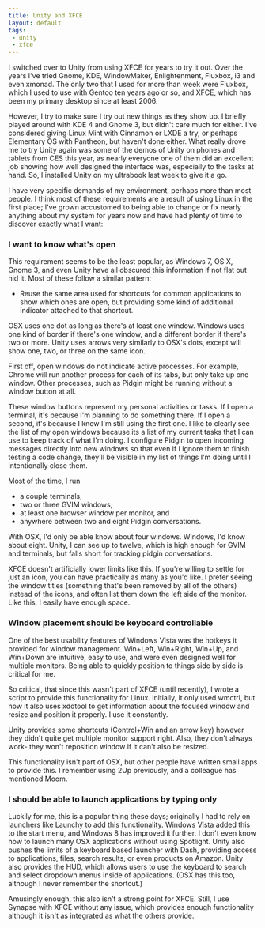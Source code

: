 ```yaml
---
title: Unity and XFCE
layout: default
tags:
 - unity
 - xfce
---
```


I switched over to Unity from using XFCE for years to try it out. Over the years I've tried Gnome,
KDE, WindowMaker, Enlightenment, Fluxbox, i3 and even xmonad. The only two that I used for more than
week were Fluxbox, which I used to use with Gentoo ten years ago or so, and XFCE, which has been my
primary desktop since at least 2006.

However, I try to make sure I try out new things as they show up. I briefly played around with KDE 4
and Gnome 3, but didn't care much for either. I've considered giving Linux Mint with Cinnamon or
LXDE a try, or perhaps Elementary OS with Pantheon, but haven't done either. What really drove me to
try Unity again was some of the demos of Unity on phones and tablets from CES this year, as nearly
everyone one of them did an excellent job showing how well designed the interface was, especially to
the tasks at hand. So, I installed Unity on my ultrabook last week to give it a go.

I have very specific demands of my environment, perhaps more than most people. I think most of these
requirements are a result of using Linux in the first place; I've grown accustomed to being able to
change or fix nearly anything about my system for years now and have had plenty of time to discover
exactly what I want:


### I want to know what's open

This requirement seems to be the least popular, as Windows 7, OS X, Gnome 3, and even Unity have all
obscured this information if not flat out hid it. Most of these follow a similar pattern:

* Reuse the same area used for shortcuts for common applications to show which ones are open, but
  providing some kind of additional indicator attached to that shortcut.

OSX uses one dot as long as there's at least one window. Windows uses one kind of border if there's
one window, and a different border if there's two or more. Unity uses arrows very similarly to OSX's
dots, except will show one, two, or three on the same icon.

First off, open windows do not indicate active processes. For example, Chrome will run another
process for each of its tabs, but only take up one window. Other processes, such as Pidgin might be
running without a window button at all.

These window buttons represent my personal activities or tasks. If I open a terminal, it's because
I'm planning to do something there. If I open a second, it's because I know I'm still using the
first one. I like to clearly see the list of my open windows because its a list of my current tasks
that I can use to keep track of what I'm doing. I configure Pidgin to open incoming messages
directly into new windows so that even if I ignore them to finish testing a code change, they'll be
visible in my list of things I'm doing until I intentionally close them.

Most of the time, I run

* a couple terminals,
* two or three GVIM windows,
* at least one browser window per monitor, and
* anywhere between two and eight Pidgin conversations.

With OSX, I'd only be able know about four windows. Windows, I'd know about eight. Unity, I can see
up to twelve, which is high enough for GVIM and terminals, but falls short for tracking pidgin
conversations.

XFCE doesn't artificially lower limits like this. If you're willing to settle for just an icon, you
can have practically as many as you'd like. I prefer seeing the window titles (something that's been
removed by all of the others) instead of the icons, and often list them down the left side of the
monitor. Like this, I easily have enough space.


### Window placement should be keyboard controllable

One of the best usability features of Windows Vista was the hotkeys it provided for window
management. Win+Left, Win+Right, Win+Up, and Win+Down are intuitive, easy to use, and were even
designed well for multiple monitors. Being able to quickly position to things side by side is
critical for me.

So critical, that since this wasn't part of XFCE (until recently), I wrote a script to provide this
functionality for Linux. Initially, it only used wmctrl, but now it also uses xdotool to get
information about the focused window and resize and position it properly. I use it constantly.

Unity provides some shortcuts (Control+Win and an arrow key) however they didn't quite get multiple
monitor support right. Also, they don't always work- they won't reposition window if it can't also
be resized.

This functionality isn't part of OSX, but other people have written small apps to provide this. I
remember using 2Up previously, and a colleague has mentioned Moom.


### I should be able to launch applications by typing only

Luckily for me, this is a popular thing these days; originally I had to rely on launchers like
Launchy to add this functionality. Windows Vista added this to the start menu, and Windows 8 has
improved it further. I don't even know how to launch many OSX applications without using Spotlight.
Unity also pushes the limits of a keyboard based launcher with Dash, providing access to
applications, files, search results, or even products on Amazon. Unity also provides the HUD, which
allows users to use the keyboard to search and select dropdown menus inside of applications. (OSX
has this too, although I never remember the shortcut.)

Amusingly enough, this also isn't a strong point for XFCE. Still, I use Synapse with XFCE without
any issue, which provides enough functionality although it isn't as integrated as what the others
provide.

